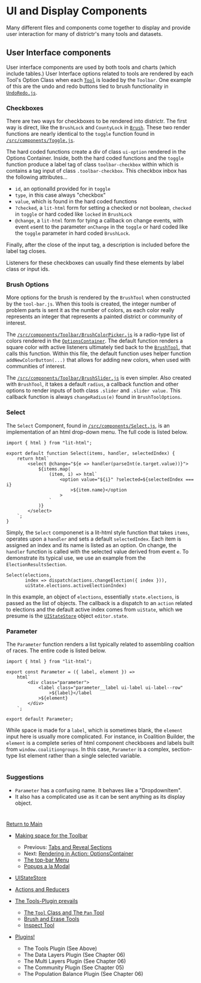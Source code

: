 # UI and Display Components

Many different files and components come together to display and
provide user interaction for many of districtr's many tools and
datasets. 

## User Interface components
User interface components are used by both tools and charts (which
include tables.) User Interface options related to tools are rendered by
each Tool's Option Class when each [`Tool`] is loaded by the `Toolbar`.
One example of this are the undo and redo buttons tied to brush
functionality in [`UndoRedo.js`]. 

### Checkboxes 

There are two ways for checkboxes to be rendered into districtr. The
first way is direct, like the `BrushLock` and `CountyLock` in [`Brush`].
These two render functions are nearly identical to the `toggle` function
found in [`/src/components/Toggle.js`]. 

The hard coded functions create a div of class `ui-option` rendered in
the Options  Container. Inside, both the hard coded functions and the
`toggle` function produce a label tag of class `toolbar-checkbox` within
which is contains a tag input of class `.toolbar-checkbox`. This
checkbox inbox has the following attributes...
- `id`, an optionalId provided for in `toggle`
- `type`, in this case always "checkbox" 
- `value`, which is found in the hard coded functions
- `?checked`, a `lit-html` form for setting a checked or not boolean,
`checked` in `toggle` or hard coded like `locked` in `BrushLock`
- `@change`, a `lit-html` form for tying a callback on change events,
with event `e`sent to the parameter `onChange` in the `toggle` or hard
coded like the `toggle` parameter in hard coded `BrushLock`.

Finally, after the close of the input tag, a description is included
before the label tag closes. 

Listeners for these checkboxes can usually find these elements by label
class or input ids. 

### Brush Options

More options for the brush is rendered by the `BrushTool` when
constructed by the `tool-bar.js`. When this tools is created, the
integer number of problem parts is sent it as the number of colors, as
each color really represents an integer that represents a painted
district or community of interest. 

The [`/src/components/Toolbar/BrushColorPicker.js`] is a radio-type list
of colors rendered in the [`OptionsContainer`]. The default function
renders a square color with active listeners ultimately tied back to the
[`BrushTool`], that calls this function. Within this file, the default
function uses helper function `addNewColorButton(...)` that allows for
adding new colors, when used with communities of interest.

The [`/src/components/Toolbar/BrushSlider.js`] is even simpler.
Also created with `BrushTool`, it takes a default `radius`, a callback
function and other options to render inputs of both class `.slider` and
`.slider value.` This callback function is always `changeRadius(e)`
found in `BrushToolOptions`.

### Select 

The `Select` Component, found in [`/src/components/Select.js`], is an
implementation of an html drop-down menu. The full code is listed below. 
```
import { html } from "lit-html";

export default function Select(items, handler, selectedIndex) {
    return html`
        <select @change="${e => handler(parseInt(e.target.value))}">
            ${items.map(
                (item, i) => html`
                    <option value="${i}" ?selected=${selectedIndex === i}
                        >${item.name}</option
                    >
                `
            )}
        </select>
    `;
}
```
Simply, the `Select` componenet is a lit-html style function that takes
`items`, operates upon a `handler` and sets a default `selectedIndex`.
Each item is assigned an index and its name is listed as an option. On
change, the `handler` function is called with the selected value derived
from event `e`. To demonstrate its typical use, we use an example from
the `ElectionResultsSection`. 

```
Select(elections,
       index => dispatch(actions.changeElection({ index })),
       uiState.elections.activeElectionIndex)
```
In this example, an object of `elections`, essentially
`state.elections`, is passed as the list of objects. The callback is a
dispatch to an `action` related to elections and the default active
index comes from `uiState`, which we presume is the [`UIStateStore`]
object `editor.state`. 

### Parameter
The `Parameter` function renders a list typically related to assembling
coaltion of races. The entire code is listed below.
```
import { html } from "lit-html";

export const Parameter = ({ label, element }) =>
    html`
        <div class="parameter">
            <label class="parameter__label ui-label ui-label--row"
                >${label}</label
            >${element}
        </div>
    `;

export default Parameter;
```
While space is made for a `label`, which is sometimes blank, the
`element` input here is usually more complicated. For instance, in 
Coalition Builder, the `element` is a complete series of html component
checkboxes and labels built from `window.coalitiongroups`. In this case,
`Parameter` is a complex, section-type list element rather than a single
selected variable.

# #

### Suggestions

- `Parameter` has a confusing name. It behaves like a "DropdownItem".
- It also has a complicated use as it can be sent anything as its 
display object.

# #

[Return to Main](../README.md)
- [Making space for the Toolbar](../03toolsplugins/toolbar.md)
  - Previous: [Tabs and Reveal Sections](../03toolsplugins/sections.md)
  - Next: [Rendering in Action: OptionsContainer](../03toolsplugins/optionscontainer.md)
  - [The top-bar Menu](../03toolsplugins/topmenu.md)
  - [Popups a la Modal](../03toolsplugins/modal.md)

- [UIStateStore](../03toolsplugins/uistatestore.md)
- [Actions and Reducers](../03toolsplugins/actionsreducers.md)

- [The Tools-Plugin prevails](../03toolsplugins/toolsplugin.md)
  - [The `Tool` Class and The `Pan` Tool](../03toolsplugins/tool.md)
  - [Brush and Erase Tools](../03toolsplugins/BrushEraseTools.md)
  - [Inspect Tool](../03toolsplugins/inspecttool.md)

- [Plugins!](../03toolsplugins/plugins.md)
  - The Tools Plugin (See Above)
  - The Data Layers Plugin (See Chapter 06)
  - The Multi Layers Plugin (See Chapter 06)
  - The Community Plugin (See Chapter 05)
  - The Population Balance Plugin (See Chapter 06)

[`Tool`]: ../03toolsplugins/tool.md
[`Toolbar`]: ../03toolsplugins/toolbar.md
[`OptionsContainer`]: ../03toolsplugins/optionscontainer.md
[`BrushTool`]: ../03toolsplugins/brusherasetools.md
[`UIStateStore`]:../03toolsplugins/uistatestore.md

[`UndoRedo.js`]: ../04drawing/undoredo.md
[`Brush`]: ../04drawing/brush.md

[`/src/components/Toggle.js`]: ../../src/components/Toggle.js`
[`/src/components/Toolbar/BrushColorPicker.js`]: ../../src/components/Toolbar/BrushColorPicker.js
[`/src/components/Toolbar/BrushSlider.js`]: ../../src/components/Toolbar/BrushSlider.js
[`/src/components/Select.js`]: ../../src/components/Select.js